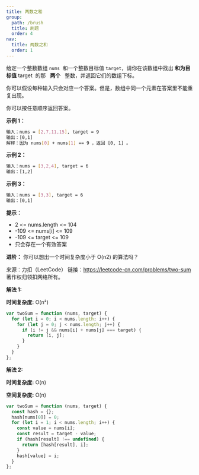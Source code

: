 ```yaml
---
title: 两数之和
group:
  path: /brush
  title: 刷题
  order: 4
nav:
  title: 两数之和
  order: 1
---
```


给定一个整数数组 `nums`  和一个整数目标值 `target`，请你在该数组中找出 **和为目标值** target  的那   **两个**   整数，并返回它们的数组下标。

你可以假设每种输入只会对应一个答案。但是，数组中同一个元素在答案里不能重复出现。

你可以按任意顺序返回答案。

**示例 1：**

```bash
输入：nums = [2,7,11,15], target = 9
输出：[0,1]
解释：因为 nums[0] + nums[1] == 9 ，返回 [0, 1] 。
```

**示例 2：**

```bash
输入：nums = [3,2,4], target = 6
输出：[1,2]
```

**示例 3：**

```bash
输入：nums = [3,3], target = 6
输出：[0,1]
```

**提示：**

- 2 <= nums.length <= 104
- -109 <= nums[i] <= 109
- -109 <= target <= 109
- 只会存在一个有效答案

**进阶：** 你可以想出一个时间复杂度小于 O(n2) 的算法吗？

来源：力扣（LeetCode）
链接：https://leetcode-cn.com/problems/two-sum
著作权归领扣网络所有。

**解法 1:**

**时间复杂度:** O(n²)

```js
var twoSum = function (nums, target) {
  for (let i = 0; i < nums.length; i++) {
    for (let j = 0; j < nums.length; j++) {
      if (i != j && nums[i] + nums[j] === target) {
        return [i, j];
      }
    }
  }
};
```

**解法 2:**

**时间复杂度:** O(n)

**空间复杂度:** O(n)

```js
var twoSum = function (nums, target) {
  const hash = {};
  hash[nums[0]] = 0;
  for (let i = 1; i < nums.length; i++) {
    const value = nums[i];
    const result = target - value;
    if (hash[result] !== undefined) {
      return [hash[result], i];
    }
    hash[value] = i;
  }
};
```
